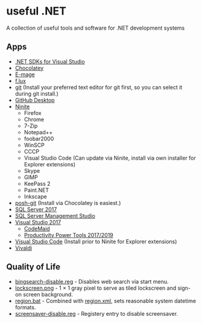 # useful .NET
A collection of useful tools and software for .NET development systems

## Apps

* [.NET SDKs for Visual Studio](https://dotnet.microsoft.com/download/visual-studio-sdks)
* [Chocolatey](https://chocolatey.org/)
* [E-mage](https://emage.js.org/)
* [f.lux](https://justgetflux.com/)
* [git](https://git-scm.com/) (Install your preferred text editor for git first, so you can select it during git install.)
* [GitHub Desktop](https://desktop.github.com/)
* [Ninite](https://ninite.com/)
  * Firefox
  * Chrome
  * 7-Zip
  * Notepad++
  * foobar2000
  * WinSCP
  * CCCP
  * Visual Studio Code (Can update via Ninite, install via own installer for Explorer extensions)
  * Skype
  * GIMP
  * KeePass 2
  * Paint.NET
  * Inkscape
* [posh-git](https://github.com/dahlbyk/posh-git) (Install via Chocolatey is easiest.)
* [SQL Server 2017](https://my.visualstudio.com/downloads)
* [SQL Server Management Studio](https://docs.microsoft.com/en-us/sql/ssms/sql-server-management-studio-ssms)
* [Visual Studio 2017](https://visualstudio.microsoft.com/)
  * [CodeMaid](https://marketplace.visualstudio.com/items?itemName=SteveCadwallader.CodeMaid)
  * [Productivity Power Tools 2017/2019](https://marketplace.visualstudio.com/items?itemName=VisualStudioPlatformTeam.ProductivityPowerPack2017)
* [Visual Studio Code](https://code.visualstudio.com/) (Install prior to Ninite for Explorer extensions)
* [Vivaldi](https://vivaldi.com/)

## Quality of Life
* [bingsearch-disable.reg](resources/bingsearch-disable.reg) - Disables web search via start menu.
* [lockscreen.png](resources/lockscreen.png) - 1 × 1 gray pixel to serve as tiled lockscreen and sign-on screen background.
* [region.bat](resources/region.bat) - Combined with [region.xml](region.xml), sets reasonable system datetime formats.
* [screensaver-disable.reg](resources/screensaver-disable.reg) - Registery entry to disable screensaver.
